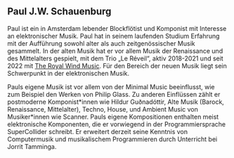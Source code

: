## Paul J.W. Schauenburg

Paul ist ein in Amsterdam lebender Blockflötist und Komponist mit Interesse an elektronischer Musik. Paul hat in seinem laufenden Studium Erfahrung mit der Aufführung sowohl alter als auch zeitgenössischer Musik gesammelt. In der alten Musik hat er vor allem Musik der Renaissance und des Mittelalters gespielt, mit dem Trio „Le Réveil“, aktiv 2018-2021 und seit 2022 mit [The Royal Wind Music](https://www.royalwindmusic.org/). Für den Bereich der neuen Musik liegt sein Schwerpunkt in der elektronischen Musik.

Pauls eigene Musik ist vor allem von der Minimal Music beeinflusst, wie zum Beispiel den Werken von Philip Glass. Zu anderen Einflüssen zählt er postmoderne Komponist\*innen wie Hildur Guðnadóttir, Alte Musik (Barock, Renaissance, Mittelalter), Techno, House, und Ambient Music von Musiker\*innen wie Scanner. Pauls eigene Kompositionen enthalten meist elektronische Komponenten, die er vorwiegend in der Programmiersprache SuperCollider schreibt. Er erweitert derzeit seine Kenntnis von Computermusik und musikalischem Programmieren durch Unterricht bei Jorrit Tamminga.
